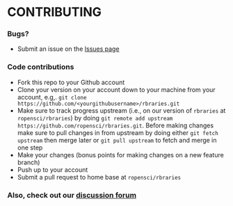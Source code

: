 # CONTRIBUTING #

### Bugs?

* Submit an issue on the [Issues page](https://github.com/ropensci/rbraries/issues)

### Code contributions

* Fork this repo to your Github account
* Clone your version on your account down to your machine from your account, e.g,. `git clone https://github.com/<yourgithubusername>/rbraries.git`
* Make sure to track progress upstream (i.e., on our version of `rbraries` at `ropensci/rbraries`) by doing `git remote add upstream https://github.com/ropensci/rbraries.git`. Before making changes make sure to pull changes in from upstream by doing either `git fetch upstream` then merge later or `git pull upstream` to fetch and merge in one step
* Make your changes (bonus points for making changes on a new feature branch)
* Push up to your account
* Submit a pull request to home base at `ropensci/rbraries`

### Also, check out our [discussion forum](https://discuss.ropensci.org)
